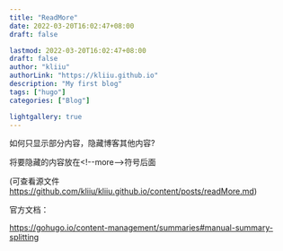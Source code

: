 ```yaml
---
title: "ReadMore"
date: 2022-03-20T16:02:47+08:00
draft: false

lastmod: 2022-03-20T16:02:47+08:00
draft: false
author: "kliiu"
authorLink: "https://kliiu.github.io"
description: "My first blog"
tags: ["hugo"]
categories: ["Blog"]

lightgallery: true
---
```


如何只显示部分内容，隐藏博客其他内容?

<!--more-->
[@_@]:将要隐藏的内容放在以上符号后面

将要隐藏的内容放在\<!--more-->符号后面

(可查看源文件 https://github.com/kliiu/kliiu.github.io/content/posts/readMore.md)

官方文档：

https://gohugo.io/content-management/summaries#manual-summary-splitting